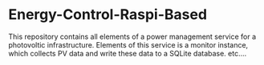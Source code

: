# Energy-Control-Raspi-Based
This repository contains all elements of a power management service for a photovoltic infrastructure. 
Elements of this service is a monitor instance, which collects PV data and write these data to a SQLite database.
etc....
